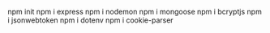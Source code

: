 npm init
npm i express
npm i nodemon
npm i mongoose
npm i bcryptjs
npm i jsonwebtoken
npm i dotenv
npm i cookie-parser